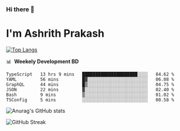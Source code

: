 ### Hi there 👋
# I'm Ashrith Prakash

[![Top Langs](https://github-readme-stats.vercel.app/api/top-langs/?username=xxcheckmatexx&count_private=true&include_all_commits=true&show_icons=true&line_height=20&title_color=FFFFFF&icon_color=FFFFFF&text_color=FFFFFF&bg_color=0D1117&langs_count=8)](https://github.com/anuraghazra/github-readme-stats)

📊 &nbsp;**Weekely Development BD**

<!--START_SECTION:waka-->

```text
TypeScript   13 hrs 9 mins   █████████████████████░░░░   84.62 %
YAML         56 mins         █▓░░░░░░░░░░░░░░░░░░░░░░░   06.08 %
GraphQL      44 mins         █▒░░░░░░░░░░░░░░░░░░░░░░░   04.75 %
JSON         22 mins         ▓░░░░░░░░░░░░░░░░░░░░░░░░   02.40 %
Bash         9 mins          ▒░░░░░░░░░░░░░░░░░░░░░░░░   01.02 %
TSConfig     5 mins          ░░░░░░░░░░░░░░░░░░░░░░░░░   00.58 %
```

<!--END_SECTION:waka-->

![Anurag's GitHub stats](https://github-readme-stats.vercel.app/api?username=xxcheckmatexx&count_private=true&show_icons=true&theme=merko)  

![GitHub Streak](http://github-readme-streak-stats.herokuapp.com?user=xxcheckmatexx&theme=merko&hide_border=true&date_format=M%20j%5B%2C%20Y%5D&fire=DD0E0B)
<br/>
